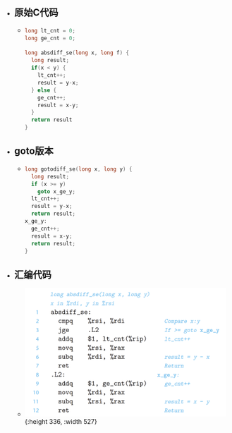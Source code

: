 - ## 原始C代码
	- ```C
	  long lt_cnt = 0;
	  long ge_cnt = 0;
	  
	  long absdiff_se(long x, long f) {
	    long result;
	    if(x < y) {
	      lt_cnt++;
	      result = y-x;
	    } else {
	      ge_cnt++;
	      result = x-y;
	    }
	    return result
	  }
	  ```
- ## goto版本
	- ```C
	  long gotodiff_se(long x, long y) {
	    long result;
	    if (x >= y)
	      goto x_ge_y;
	    lt_cnt++;
	    result = y-x;
	    return result;
	  x_ge_y:
	    ge_cnt++;
	    result = x-y;
	    return result;
	  }
	  ```
- ## 汇编代码
	- ![image.png](../assets/image_1653285376847_0.png){:height 336, :width 527}